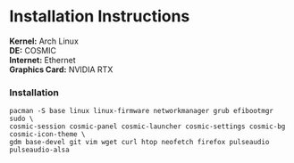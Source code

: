 # Installation Instructions
**Kernel:** Arch Linux\
**DE:** COSMIC\
**Internet:** Ethernet\
**Graphics Card:** NVIDIA RTX

### Installation
```
pacman -S base linux linux-firmware networkmanager grub efibootmgr sudo \
cosmic-session cosmic-panel cosmic-launcher cosmic-settings cosmic-bg cosmic-icon-theme \
gdm base-devel git vim wget curl htop neofetch firefox pulseaudio pulseaudio-alsa
```
